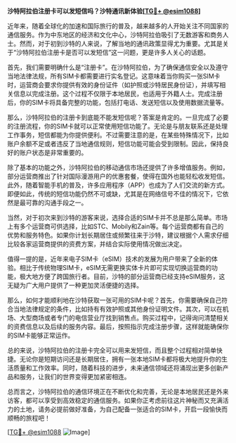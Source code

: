 **沙特阿拉伯注册卡可以发短信吗？沙特通讯新体验[[TG💪+ @esim1088](https://t.me/s/esim1088)]**

近年来，随着全球化的加速和国际旅行的普及，越来越多的人开始关注不同国家的通信服务。作为中东地区的经济和文化中心，沙特阿拉伯吸引了无数游客和商务人士。然而，对于初到沙特的人来说，了解当地的通讯政策显得尤为重要。尤其是关于“沙特阿拉伯注册卡是否可以发短信”这一问题，更是许多人关心的话题。

首先，我们需要明确什么是“注册卡”。在沙特阿拉伯，为了确保通信安全以及遵守当地法律法规，所有SIM卡都需要进行实名登记。这意味着当你购买一张SIM卡时，运营商会要求你提供有效的身份证件（如护照或沙特居民身份证），并填写相关信息以完成注册。这个过程不仅限于本地居民，也适用于外籍人士。完成注册后，你的SIM卡将具备完整的功能，包括打电话、发送短信以及使用数据流量等。

那么，沙特阿拉伯的注册卡到底能不能发短信呢？答案是肯定的。一旦完成了必要的注册流程，你的SIM卡就可以正常使用短信功能了。无论是与朋友联系还是处理工作事务，短信都能为你提供便利。不过需要注意的是，在某些特殊情况下，比如账户余额不足或者违反了当地通信规则，短信功能可能会受到限制。因此，保持良好的账户状态是非常重要的。

除了基本的功能之外，沙特阿拉伯的移动通信市场还提供了许多增值服务。例如，部分运营商推出了针对国际漫游用户的优惠套餐，使得在国外也能轻松收发短信。此外，随着智能手机的普及，许多应用程序（APP）也成为了人们交流的新方式。即便如此，传统的短信功能仍然不可或缺，尤其是在网络信号不佳的情况下，它依然是最可靠的沟通手段之一。

当然，对于初次来到沙特的游客来说，选择合适的SIM卡并不总是那么简单。市场上有多个运营商可供选择，比如STC、Mobily和Zain等。每个运营商都有自己的优势和服务特色。如果你计划长期居住或频繁往来于沙特，建议根据个人需求仔细比较各家运营商提供的资费方案，并结合实际使用情况做出决定。

值得一提的是，近年来电子SIM卡（eSIM）技术的发展为用户带来了全新的体验。相比于传统物理SIM卡，eSIM无需更换实体卡片即可实现切换运营商的功能，极大地方便了跨国旅行者。目前，沙特的部分运营商已经支持eSIM服务，这无疑为广大用户提供了一种更加灵活便捷的选择。

那么，如何才能顺利地在沙特获取一张可用的SIM卡呢？首先，你需要确保自己符合当地法律规定的条件，比如持有有效护照或其他身份证明文件。其次，可以在机场、大型商场或者专门的电信营业厅找到销售点。购买过程中，记得询问清楚相关的资费信息以及后续的服务内容。最后，按照指示完成注册步骤，这样就能确保你的SIM卡能够正常运作。

总的来说，沙特阿拉伯的注册卡完全可以用来发短信，而且整个过程相对简单快捷。无论你是短期访问还是长期居住，拥有一张本地SIM卡都将极大地提升你的生活质量和工作效率。同时，随着科技的进步，未来通信领域还将涌现出更多创新产品和服务，让我们的世界变得更加紧密相连。

总而言之，沙特阿拉伯的通信环境正在不断优化和完善，无论是本地居民还是外来访客，都可以享受到高效稳定的通信服务。如果你正考虑前往这片神秘而又充满活力的土地，请务必提前做好准备，为自己配备一张适合的SIM卡，开启一段愉快而顺畅的旅程吧！

[[TG💪+ @esim1088](https://t.me/s/esim1088) ![Image](https://i.postimg.cc/4NQfJmqS/Snipaste-2025-05-13-00-14-12.png)]